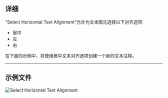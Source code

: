 ## 详细
“Select Horizontal Text Alignment”允许为文本图元选择以下对齐选项:
- 居中
- 左
- 右

在下面的示例中，将使用居中文本对齐选项创建一个新的文本注释。
___
## 示例文件

![Select Horizontal Text Alignment](./DSRevitNodesUI.HorizontalAlignment_img.jpg)
